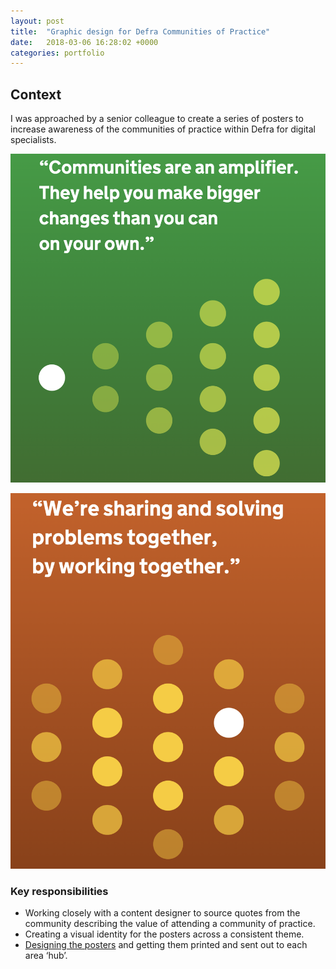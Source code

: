 ```yaml
---
layout: post
title:  "Graphic design for Defra Communities of Practice"
date:   2018-03-06 16:28:02 +0000
categories: portfolio
---
```

<h2>Context</h2>
<p>I was approached by a senior colleague to create a series of posters to increase awareness of the communities of practice within Defra for digital specialists.</p>

![image tooltip here](/images/defra2.png)

![image tooltip here](/images/defra3.png)

<h3>Key responsibilities</h3>
<ul>
    <li>Working closely with a content designer to source quotes from the community describing the value of attending a community of practice.</li>
    <li>Creating a visual identity for the posters across a consistent theme.</li>
    <li><a href="https://github.com/liammcmurray/portfolio/tree/master/community-of-practice">Designing the posters</a> and getting them printed and sent out to each area ‘hub’.</li>
</ul>
